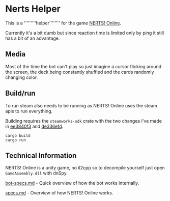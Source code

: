 # Nerts Helper

This is a '''''''''helper'''''''' for the game [NERTS! Online](https://store.steampowered.com/app/1131190/NERTS_Online/).

Currently it's a bit dumb but since reaction time is limited only by ping it still has a bit of an advantage.

## Media

Most of the time the bot can't play so just imagine a cursor flicking around the screen, the deck being constantly shuffled and the cards randomly changing color.

## Build/run

To run steam also needs to be running as NERTS! Online uses the steam apis to run everything.

Building requires the `steamworks-sdk` crate with the two changes I've made in [ee3840f3](https://github.com/camas/steamworks-rs/commit/ee3840f3eac2ecdc80e529303ce26ddc08f2e8a4) and [de336efd](https://github.com/camas/steamworks-rs/commit/de336efd0dcfac2dcd30b0200633525f514268ce).

```shell
cargo build
cargo run
```

## Technical Information

NERTS! Online is a unity game, no il2cpp so to decompile yourself just open `GameAssembly.dll` with dnSpy.

[bot-specs.md](/bot-specs.md) - Quick overview of how the bot works internally.

[specs.md](/specs.md) - Overview of how NERTS! Online works.
